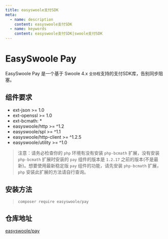 ```yaml
---
title: easyswoole支付SDK
meta:
  - name: description
    content: easyswoole支付SDK
  - name: keywords
    content: easyswoole支付SDK|swoole支付SDK
---
```



# EasySwoole Pay

EasySwoole Pay 是一个基于 Swoole 4.x `全协程`支持的支付SDK库，告别同步阻塞。

## 组件要求

-   ext-json >= 1.0
-   ext-openssl >= 1.0
-   ext-bcmath: *
-   easyswoole/http >= ^1.2
-   easyswoole/spl >= ^1.1
-   easyswoole/http-client >= ^1.2.5
-   easyswoole/utility >= ^1.0

> 注意：请务必检查你的 `php` 环境有没有安装 `php-bcmath` 扩展，没有安装 `php-bcmath` 扩展时安装的 `pay` 组件的版本是 `1.2.17` 之前的版本(不是最新)。想要使用最新稳定版 `pay` 组件的功能，请先安装 `php-bcmath` 扩展，`php` 安装此扩展的方法请自行查询。

## 安装方法


> ```
> composer require easyswoole/pay
> ```

## 仓库地址

[easyswoole/pay](https://github.com/easy-swoole/pay)